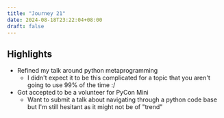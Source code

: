 ```yaml
---
title: "Journey 21"
date: 2024-08-18T23:22:04+08:00
draft: false
---
```


## Highlights

* Refined my talk around python metaprogramming
  * I didn't expect it to be this complicated for a topic that you aren't going to use 99% of the
    time :/
* Got accepted to be a volunteer for PyCon Mini
  * Want to submit a talk about navigating through a python code base but I'm still hesitant as it
    might not be of "trend"
